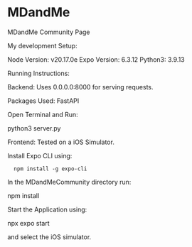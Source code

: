 # MDandMe

MDandMe Community Page

My development Setup:

Node Version: v20.17.0e
Expo Version: 6.3.12
Python3: 3.9.13

Running Instructions:

Backend:
Uses 0.0.0.0:8000 for serving requests.

Packages Used: FastAPI

Open Terminal and Run:

python3 server.py

Frontend:
Tested on a iOS Simulator.

Install Expo CLI using: 
```
  npm install -g expo-cli
```
In the MDandMeCommunity directory run: 

  npm install

Start the Application using: 

  npx expo start 

and select the iOS simulator.
